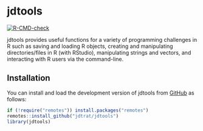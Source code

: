 
# jdtools

  <!-- badges: start -->
  [![R-CMD-check](https://github.com/jdtrat/jdtools/workflows/R-CMD-check/badge.svg)](https://github.com/jdtrat/jdtools/actions)
  <!-- badges: end -->

jdtools provides useful functions for a variety of programming challenges in R such as saving and loading R objects, creating and manipulating directories/files in R (with RStudio), manipulating strings and vectors, and interacting with R users via the command-line.

## Installation

You can install and load the development version of jdtools from [GitHub](https://github.com/jdtrat/jdtools) as follows:

```r
if (!require("remotes")) install.packages("remotes")
remotes::install_github("jdtrat/jdtools")
library(jdtools)
```
